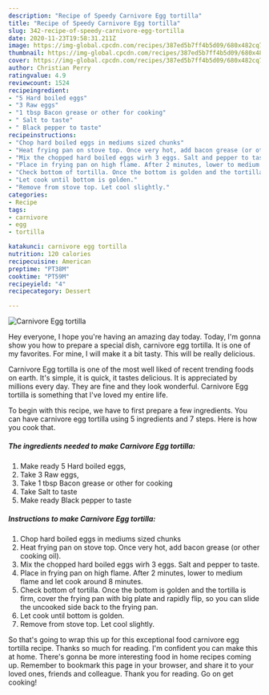 ```yaml
---
description: "Recipe of Speedy Carnivore Egg tortilla"
title: "Recipe of Speedy Carnivore Egg tortilla"
slug: 342-recipe-of-speedy-carnivore-egg-tortilla
date: 2020-11-23T19:58:31.211Z
image: https://img-global.cpcdn.com/recipes/387ed5b7ff4b5d09/680x482cq70/carnivore-egg-tortilla-recipe-main-photo.jpg
thumbnail: https://img-global.cpcdn.com/recipes/387ed5b7ff4b5d09/680x482cq70/carnivore-egg-tortilla-recipe-main-photo.jpg
cover: https://img-global.cpcdn.com/recipes/387ed5b7ff4b5d09/680x482cq70/carnivore-egg-tortilla-recipe-main-photo.jpg
author: Christian Perry
ratingvalue: 4.9
reviewcount: 1524
recipeingredient:
- "5 Hard boiled eggs"
- "3 Raw eggs"
- "1 tbsp Bacon grease or other for cooking"
- " Salt to taste"
- " Black pepper to taste"
recipeinstructions:
- "Chop hard boiled eggs in mediums sized chunks"
- "Heat frying pan on stove top. Once very hot, add bacon grease (or other cooking oil)."
- "Mix the chopped hard boiled eggs wirh 3 eggs. Salt and pepper to taste."
- "Place in frying pan on high flame. After 2 minutes, lower to medium flame and let cook around 8 minutes."
- "Check bottom of tortilla. Once the bottom is golden and the tortilla is firm, cover the frying pan with big plate and rapidly flip, so you can slide the uncooked side back to the frying pan."
- "Let cook until bottom is golden."
- "Remove from stove top. Let cool slightly."
categories:
- Recipe
tags:
- carnivore
- egg
- tortilla

katakunci: carnivore egg tortilla 
nutrition: 120 calories
recipecuisine: American
preptime: "PT38M"
cooktime: "PT59M"
recipeyield: "4"
recipecategory: Dessert

---
```



![Carnivore Egg tortilla](https://img-global.cpcdn.com/recipes/387ed5b7ff4b5d09/680x482cq70/carnivore-egg-tortilla-recipe-main-photo.jpg)

Hey everyone, I hope you're having an amazing day today. Today, I'm gonna show you how to prepare a special dish, carnivore egg tortilla. It is one of my favorites. For mine, I will make it a bit tasty. This will be really delicious.

Carnivore Egg tortilla is one of the most well liked of recent trending foods on earth. It's simple, it is quick, it tastes delicious. It is appreciated by millions every day. They are fine and they look wonderful. Carnivore Egg tortilla is something that I've loved my entire life.




To begin with this recipe, we have to first prepare a few ingredients. You can have carnivore egg tortilla using 5 ingredients and 7 steps. Here is how you cook that.

<!--inarticleads1-->

##### The ingredients needed to make Carnivore Egg tortilla:

1. Make ready 5 Hard boiled eggs,
1. Take 3 Raw eggs,
1. Take 1 tbsp Bacon grease or other for cooking
1. Take  Salt to taste
1. Make ready  Black pepper to taste




<!--inarticleads2-->

##### Instructions to make Carnivore Egg tortilla:

1. Chop hard boiled eggs in mediums sized chunks
1. Heat frying pan on stove top. Once very hot, add bacon grease (or other cooking oil).
1. Mix the chopped hard boiled eggs wirh 3 eggs. Salt and pepper to taste.
1. Place in frying pan on high flame. After 2 minutes, lower to medium flame and let cook around 8 minutes.
1. Check bottom of tortilla. Once the bottom is golden and the tortilla is firm, cover the frying pan with big plate and rapidly flip, so you can slide the uncooked side back to the frying pan.
1. Let cook until bottom is golden.
1. Remove from stove top. Let cool slightly.




So that's going to wrap this up for this exceptional food carnivore egg tortilla recipe. Thanks so much for reading. I'm confident you can make this at home. There's gonna be more interesting food in home recipes coming up. Remember to bookmark this page in your browser, and share it to your loved ones, friends and colleague. Thank you for reading. Go on get cooking!
